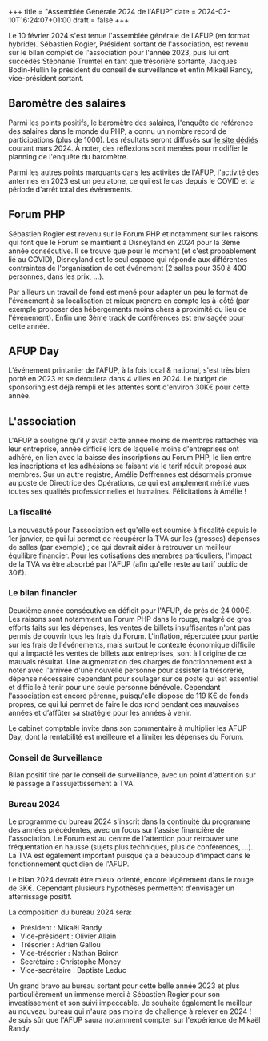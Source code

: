 +++
title = "Assemblée Générale 2024 de l'AFUP"
date = 2024-02-10T16:24:07+01:00
draft = false
+++

Le 10 février 2024 s'est tenue l'assemblée générale de l'AFUP (en format hybride).
Sébastien Rogier, Président sortant de l'association, est revenu sur le bilan complet de l'association pour l'année 2023, puis lui ont succédés Stéphanie Trumtel
en tant que trésorière sortante, Jacques Bodin-Hullin le président du conseil de surveillance et enfin Mikaël Randy, vice-président sortant.

## Baromètre des salaires
Parmi les points positifs, le baromètre des salaires, l'enquête de référence des salaires dans le monde du PHP, a connu un nombre record de participations (plus de 1000). Les résultats seront diffusés sur [le site dédiés](https://barometre.afup.org/) courant mars 2024. À noter, des réflexions sont menées pour modifier le planning de l'enquête du baromètre.

Parmi les autres points marquants dans les activités de l'AFUP, l'activité des antennes en 2023 est un peu atone, ce qui est le cas depuis le COVID et la période d'arrêt total des événements.

## Forum PHP
Sébastien Rogier est revenu sur le Forum PHP et notamment sur les raisons qui font que le Forum se maintient à Disneyland en 2024 pour la 3ème année consécutive. Il se trouve que pour le moment (et c'est probablement lié au COVID), Disneyland est le seul espace qui réponde aux différentes contraintes de l'organisation de cet événement (2 salles pour 350 à 400 personnes, dans les prix, ...).

Par ailleurs un travail de fond est mené pour adapter un peu le format de l'événement à sa localisation et mieux prendre en compte les à-côté (par exemple proposer des hébergements moins chers à proximité du lieu de l'événement). Enfin une 3ème track de conférences est envisagée pour cette année.

## AFUP Day
L’événement printanier de l'AFUP, à la fois local & national, s'est très bien porté en 2023 et se déroulera dans 4 villes en 2024. Le budget de sponsoring est déjà rempli et les attentes sont d'environ 30K€ pour cette année.

## L'association
L'AFUP a souligné qu'il y avait cette année moins de membres rattachés via leur entreprise, année difficile lors de laquelle moins d'entreprises ont adhéré, en lien avec la baisse des inscriptions au Forum PHP, le lien entre les inscriptions et les adhésions se faisant via le tarif réduit proposé aux membres.
Sur un autre registre, Amélie Deffrennes est désormais promue au poste de Directrice des Opérations, ce qui est amplement
mérité vues toutes ses qualités professionnelles et humaines. Félicitations à Amélie !

### La fiscalité
La nouveauté pour l'association est qu'elle est soumise à fiscalité depuis le 1er janvier, ce qui lui permet de récupérer la TVA sur les (grosses) dépenses de salles (par exemple) ; ce qui devrait aider à retrouver un meilleur équilibre financier. Pour les cotisations des membres particuliers, l'impact de la TVA va être absorbé par l'AFUP (afin qu'elle reste au tarif public de 30€).

### Le bilan financier
Deuxième année consécutive en déficit pour l'AFUP, de près de 24 000€. Les raisons sont notamment un Forum PHP dans le rouge, malgré de gros efforts faits sur les dépenses, les ventes de billets insuffisantes n'ont pas permis de couvrir tous les frais du Forum. L'inflation, répercutée pour partie sur les frais de l'événements, mais surtout le contexte économique difficile qui a impacté les ventes de billets aux entreprises, sont à l'origine de ce mauvais résultat. Une augmentation des charges de fonctionnement est à noter avec l'arrivée d'une nouvelle personne pour assister la trésorerie, dépense nécessaire cependant pour soulager sur ce poste qui est
essentiel et difficile à tenir pour une seule personne bénévole. 
Cependant l'association est encore pérenne, puisqu'elle dispose de 119 K€ de fonds propres, ce qui lui permet de faire le dos rond pendant ces mauvaises années et d’affûter sa stratégie pour les années à venir.

Le cabinet comptable invite dans son commentaire à multiplier les AFUP Day, dont la rentabilité est meilleure et à limiter les dépenses du Forum.

### Conseil de Surveillance
Bilan positif tiré par le conseil de surveillance, avec un point d'attention sur le passage à l'assujettissement à TVA.

### Bureau 2024
Le programme du bureau 2024 s'inscrit dans la continuité du programme des années précédentes, avec un focus sur l'assise financière de l'association. Le Forum est au centre de l'attention pour retrouver une fréquentation en hausse (sujets plus techniques, plus de conférences, ...). La TVA est également important puisque ça a beaucoup d'impact dans le fonctionnement quotidien de l'AFUP.

Le bilan 2024 devrait être mieux orienté, encore légèrement dans le rouge de 3K€. Cependant plusieurs hypothèses permettent d'envisager un atterrissage positif.

La composition du bureau 2024 sera:
- Président : Mikaël Randy
- Vice-président : Olivier Allain
- Trésorier : Adrien Gallou
- Vice-trésorier : Nathan Boiron
- Secrétaire : Christophe Moncy
- Vice-secrétaire : Baptiste Leduc

Un grand bravo au bureau sortant pour cette belle année 2023 et plus particulièrement un immense merci à Sébastien Rogier pour son investissement et son suivi impeccable.
Je souhaite également le meilleur au nouveau bureau qui n'aura pas moins de challenge à relever en 2024 ! Je suis sûr que l'AFUP saura notamment compter sur l'expérience de 
Mikaël Randy.